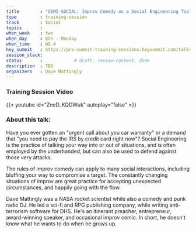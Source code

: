 ```yaml
---
title        : "SEMI-SOCIAL: Improv Comedy as a Social Engineering Tool"
type         : training-session
track        : Social
topics       : 
when_week    : two
when_day     : 8th - Monday
when_time    : WS-4
hey_summit   : https://pre-summit-training-sessions.heysummit.com/talks/semi-social-improv-comedy-as-a-social-engineering-tool/
session_slack:
status       :            # draft, review-content, done
description  : TBD
organizers   : Dave Mattingly
---
```


### Training Session Video

{{< youtube id="ZneD_KQDWuk" autoplay="false" >}} 

### About this talk:

Have you ever gotten an "urgent call about you car warranty" or a demand that "you need to pay the IRS by credit card right now"? Social Engineering is the practice of talking your way into or out of situations, and is often employed by the underhanded, but can also be used to defend against those very attacks.

The rules of improv comedy can apply to many social interactions, including bluffing your way to compromise a target. The constantly changing situations of improv are great practice for accepting unexpected circumstances, and happily going with the flow.

Dave Mattingly was a NASA rocket scientist while also a comedy and punk radio DJ. He led a sci-fi and RPG publishing company, while writing anti-terrorism software for DHS. He's an itinerant preacher, entrepreneur, award-winning speaker, and occasional improv comic. In short, he doesn't know what he wants to do when he grows up.

